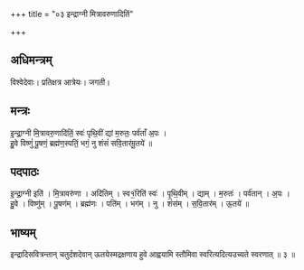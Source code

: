 +++
title = "०३ इन्द्राग्नी मित्रावरुणादितिं"

+++
## अधिमन्त्रम्
विश्वेदेवाः। प्रतिक्षत्र आत्रेयः। जगती।

## मन्त्रः
इ॒न्द्रा॒ग्नी मि॒त्रावरु॒णादि॑तिं॒ स्वः॑ पृथि॒वीं द्यां म॒रुतः॒ पर्व॑ताँ अ॒पः ।  
हु॒वे विष्णुं॑ पू॒षणं॒ ब्रह्म॑ण॒स्पतिं॒ भगं॒ नु शंसं॑ सवि॒तार॑मू॒तये॑ ॥

## पदपाठः
इ॒न्द्रा॒ग्नी इति॑ । मि॒त्रावरु॑णा । अदि॑तिम् । स्व१॒॑रिति॑ स्वः॑ । पृ॒थि॒वीम् । द्याम् । म॒रुतः॑ । पर्व॑तान् । अ॒पः ।  
हु॒वे । विष्णु॑म् । पू॒षण॑म् । ब्रह्म॑णः । पति॑म् । भग॑म् । नु । शंस॑म् । स॒वि॒तार॑म् । ऊ॒तये॑ ॥

## भाष्यम्
इन्द्रादिसवित्रन्तान् चतुर्दशदेवान् ऊतयेस्मद्रक्षणाय हुवे आह्वयामि स्तौमिवा स्वरित्यदित्यउच्यते स्वरणात् ॥ ३ ॥